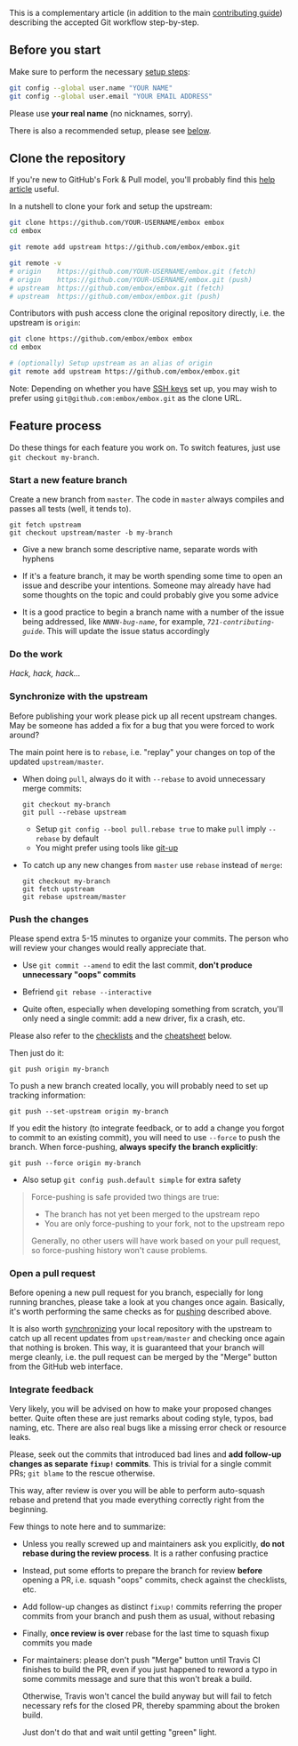 This is a complementary article (in addition to the main [contributing
guide](https://github.com/embox/embox/blob/master/CONTRIBUTING.md)) describing
the accepted Git workflow step-by-step.

Before you start
----------------
Make sure to perform the necessary
[setup steps](https://help.github.com/articles/set-up-git/):

```sh
git config --global user.name "YOUR NAME"
git config --global user.email "YOUR EMAIL ADDRESS"
```

Please use **your real name** (no nicknames, sorry).

There is also a recommended setup, please see [below](#recommended-setup).

Clone the repository
----------------------
If you're new to GitHub's Fork & Pull model, you'll probably find
this [help article](https://help.github.com/articles/fork-a-repo/) useful.

In a nutshell to clone your fork and setup the upstream:

```sh
git clone https://github.com/YOUR-USERNAME/embox embox
cd embox

git remote add upstream https://github.com/embox/embox.git

git remote -v
# origin    https://github.com/YOUR-USERNAME/embox.git (fetch)
# origin    https://github.com/YOUR-USERNAME/embox.git (push)
# upstream  https://github.com/embox/embox.git (fetch)
# upstream  https://github.com/embox/embox.git (push)
```

Contributors with push access clone the original repository directly, i.e.
the upstream is `origin`:

```sh
git clone https://github.com/embox/embox embox
cd embox

# (optionally) Setup upstream as an alias of origin
git remote add upstream https://github.com/embox/embox.git
```

Note: Depending on whether you have
[SSH keys](https://help.github.com/articles/generating-ssh-keys/) set up,
you may wish to prefer using `git@github.com:embox/embox.git` as the clone URL.

Feature process
---------------
Do these things for each feature you work on. To switch features, just use `git
checkout my-branch`.

### Start a new feature branch

Create a new branch from `master`. The code in `master` always
compiles and passes all tests (well, it tends to).

    git fetch upstream
    git checkout upstream/master -b my-branch

  - Give a new branch some descriptive name, separate words with hyphens

  - If it's a feature branch, it may be worth spending some time to open an
    issue and describe your intentions. Someone may already have had some
    thoughts on the topic and could probably give you some advice

  - It is a good practice to begin a branch name with a number of the issue
    being addressed, like *`NNNN-bug-name`*, for example,
    *`721-contributing-guide`*. This will update the issue status accordingly

### Do the work

*Hack, hack, hack...*

### Synchronize with the upstream

Before publishing your work please pick up all recent upstream changes. May be
someone has added a fix for a bug that you were forced to work around?

The main point here is to `rebase`, i.e. "replay" your changes on top of the
updated `upstream/master`.

  - When doing `pull`, always do it with `--rebase` to avoid unnecessary merge
    commits:

        git checkout my-branch
        git pull --rebase upstream

    - Setup `git config --bool pull.rebase true` to make `pull` imply
      `--rebase` by default
    - You might prefer using tools like
      [git-up](http://aanandprasad.com/git-up/)

  - To catch up any new changes from `master` use `rebase` instead of `merge`:

        git checkout my-branch
        git fetch upstream
        git rebase upstream/master

### Push the changes

Please spend extra 5-15 minutes to organize your commits. The person who will
review your changes would really appreciate that.

  - Use `git commit --amend` to edit the last commit, **don't produce
    unnecessary "oops" commits**

  - Befriend `git rebase --interactive`

  - Quite often, especially when developing something from scratch,
    you'll only need a single commit: add a new driver, fix a crash, etc.

Please also refer to the [checklists](#checklists) and the
[cheatsheet](#cheatsheet) below.

Then just do it:

    git push origin my-branch

To push a new branch created locally, you will probably need to set up
tracking information:

    git push --set-upstream origin my-branch

If you edit the history (to integrate feedback, or to add a change you forgot
to commit to an existing commit), you will need to use `--force` to push the
branch. When force-pushing, **always specify the branch explicitly**:

    git push --force origin my-branch

  - Also setup `git config push.default simple` for extra safety

> Force-pushing is safe provided two things are true:
>   - The branch has not yet been merged to the upstream repo
>   - You are only force-pushing to your fork, not to the upstream repo
>
> Generally, no other users will have work based on your pull request, so
> force-pushing history won't cause problems.

### Open a pull request

Before opening a new pull request for you branch, especially for long running
branches, please take a look at you changes once again. Basically, it's worth
performing the same checks as for [pushing](#pushing-the-changes) described
above.

It is also worth [synchronizing](#synchronize-with-the-upstream) your local
repository with the upstream to catch up all recent updates from
`upstream/master` and checking once again that nothing is broken. This way, it
is guaranteed that your branch will merge cleanly, i.e. the pull request can be
merged by the "Merge" button from the GitHub web interface.

### Integrate feedback

Very likely, you will be advised on how to make your proposed changes better.
Quite often these are just remarks about coding style, typos, bad naming, etc.
There are also real bugs like a missing error check or resource leaks.

Please, seek out the commits that introduced bad lines and **add follow-up 
changes as separate `fixup!` commits**. This is trivial for a single commit
PRs; `git blame` to the rescue otherwise.

This way, after review is over you will be able to perform auto-squash rebase
and pretend that you made everything correctly right from the beginning.

Few things to note here and to summarize:

  - Unless you really screwed up and maintainers ask you explicitly, **do not
    rebase during the review process**. It is a rather confusing practice

  - Instead, put some efforts to prepare the branch for review **before** 
    opening a PR, i.e. squash "oops" commits, check against the checklists,
    etc.

  - Add follow-up changes as distinct `fixup!` commits referring the proper
    commits from your branch and push them as usual, without rebasing

  - Finally, **once review is over** rebase for the last time to squash fixup
    commits you made

  - For maintainers: please don't push "Merge" button until Travis CI finishes
    to build the PR, even if you just happened to reword a typo in some
    commits message and sure that this won't break a build.

    Otherwise, Travis won't cancel the build anyway but will fail to fetch
    necessary refs for the closed PR, thereby spamming about the broken build.

    Just don't do that and wait until getting "green" light.
